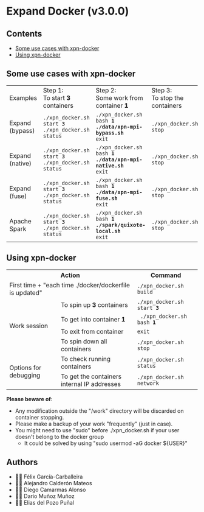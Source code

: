 # Expand Docker (v3.0.0)

## Contents

 * [Some use cases with xpn-docker](https://github.com/xpn-arcos/xpn-docker/#some-use-cases-with-xpn-docker)
 * [Using xpn-docker](https://github.com/xpn-arcos/xpn-docker/#using-xpn-docker)


## Some use cases with xpn-docker

<html>
 <table>

  <tr>
  <td>
Examples
  </td>
  <td>
Step 1: <br> To start <b>3</b> containers
  </td>
  <td>
Step 2: <br> Some work from container <b>1</b>
  </td>
  <td>
Step 3: <br> To stop the containers
  </td>
  </tr>


  <tr>
  <td>
Expand (bypass)
  </td>
  <td>
   <code>./xpn_docker.sh start <b>3</b>
./xpn_docker.sh status</code>
  </td>
  <td>
   <code>./xpn_docker.sh bash <b>1</b>
<b>./data/xpn-mpi-bypass.sh</b>
exit</code>
  </td>
  <td>
   <code>./xpn_docker.sh stop</code>
  </td>
  </tr>

  
  <tr>
  <td>
Expand (native)
  </td>
  <td>
   <code>./xpn_docker.sh start <b>3</b>
./xpn_docker.sh status</code>
  </td>
  <td>
   <code>./xpn_docker.sh bash <b>1</b>
<b>./data/xpn-mpi-native.sh</b>
exit</code>
  </td>
  <td>
  <code>./xpn_docker.sh stop</code>
  </td>
  </tr>
  

  <tr>
  <td>
Expand (fuse)
  </td>
  <td>
   <code>./xpn_docker.sh start <b>3</b>
./xpn_docker.sh status</code>
  </td>
  <td>
   <code>./xpn_docker.sh bash <b>1</b>
<b>./data/xpn-mpi-fuse.sh</b>
exit</code>
  </td>
  <td>
   <code>./xpn_docker.sh stop</code>
  </td>
  </tr>


  <tr>
  <td>
Apache Spark
  </td>
  <td>
   <code>./xpn_docker.sh start <b>3</b>
./xpn_docker.sh status   </code>
  </td>
  <td>
   <code>./xpn_docker.sh bash <b>1</b>
<b>./spark/quixote-local.sh</b>
exit</code>
  </td>
  <td>
   <code>./xpn_docker.sh stop</code>
  </td>
  </tr>

 </table>
</html>


## Using xpn-docker

<html>
 <table>
  <tr>
  <th colspan="2">Action</th>
  <th>Command</th>
  </tr>

  <tr>
  <td colspan="2"> First time + "each time ./docker/dockerfile is updated"  </td>
  <td><code>./xpn_docker.sh build</code>
  </td>
  </tr>

  <tr>
  <td rowspan="4">
  Work session
  </td>
  <td colspan="1"> To spin up <b>3</b> containers </td>
  <td><code>./xpn_docker.sh start <b>3</b></code>
  </td>
  </tr>

  <tr>
  <td colspan="1"> To get into container <b>1</b>  </td>
  <td><code> ./xpn_docker.sh bash <b>1</b></code>
  </td>
  </tr>

  <tr>
  <td colspan="1"> To exit from container </td>
  <td><code>exit</code>  </td>
  </tr>

  <tr>
  <td colspan="1"> To spin down all containers </td>
  <td><code>./xpn_docker.sh stop</code>
  </td>
  </tr>

  <tr>
  <td rowspan="2">
  Options for debugging
  </td>
  <td>  
  To check running containers
  </td>
  <td>
  <code>./xpn_docker.sh status</code>
  </td>
  </tr>

  <tr>
  <td>  
  To get the containers internal IP addresses
  </td>
  <td>
  <code>./xpn_docker.sh network</code>
  </td>
  </tr>
 
 </table>
</html>

**Please beware of**:
  * Any modification outside the "/work" directory will be discarded on container stopping.
  * Please make a backup of your work "frequently" (just in case).
  * You might need to use "sudo" before ./xpn_docker.sh if your user doesn't belong to the docker group
    * It could be solved by using "sudo usermod -aG docker ${USER}"


## Authors
* :technologist: Félix García-Carballeira
* :technologist: Alejandro Calderón Mateos
* :technologist: Diego Camarmas Alonso
* :technologist: Dario Muñoz Muñoz
* :technologist: Elias del Pozo Puñal

